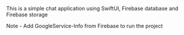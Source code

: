 This is a simple chat application using SwiftUI, Firebase database and Firebase storage 


Note - Add GoogleService-Info from Firebase to run the project
